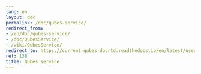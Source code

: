 ```yaml
---
lang: en
layout: doc
permalink: /doc/qubes-service/
redirect_from:
- /en/doc/qubes-service/
- /doc/QubesService/
- /wiki/QubesService/
redirect_to: https://current-qubes-docrtd.readthedocs.io/en/latest/user/advanced-topics/qubes-service.html
ref: 138
title: Qubes service
---
```

